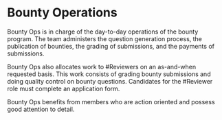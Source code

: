 # Bounty Operations

Bounty Ops is in charge of the day-to-day operations of the bounty program. The team administers the question generation process, the publication of bounties, the grading of submissions, and the payments of submissions.

Bounty Ops also allocates work to #Reviewers on an as-and-when requested basis. This work consists of grading bounty submissions and doing quality control on bounty questions. Candidates for the #Reviewer role must complete an application form.

Bounty Ops benefits from members who are action oriented and possess good attention to detail.
